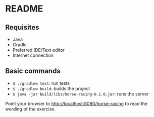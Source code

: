  README
========

## Requisites
- Java
- Gradle
- Preferred IDE/Text editor
- Internet connection

## Basic commands
- `$ ./gradlew test`: run tests
- `$ ./gradlew build`: builds the project
- `$ java -jar build/libs/horse-racing-0.1.0.jar`: runs the server

Point your browser to [http://localhost:8080/horse-racing](http://localhost:8080/horse-racing) to read the wording of the exercise.
